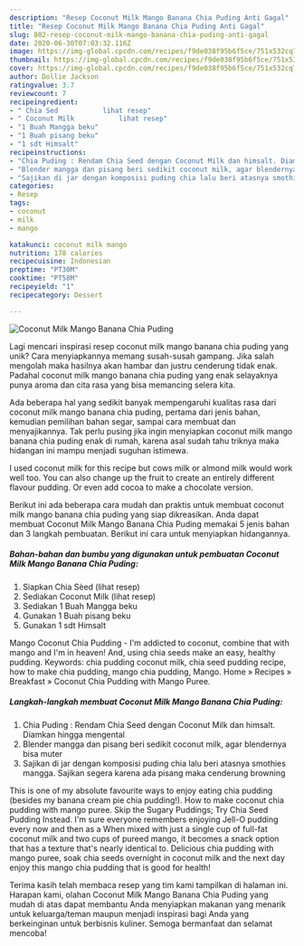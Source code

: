 ```yaml
---
description: "Resep Coconut Milk Mango Banana Chia Puding Anti Gagal"
title: "Resep Coconut Milk Mango Banana Chia Puding Anti Gagal"
slug: 802-resep-coconut-milk-mango-banana-chia-puding-anti-gagal
date: 2020-06-30T07:03:32.116Z
image: https://img-global.cpcdn.com/recipes/f9de038f95b6f5ce/751x532cq70/coconut-milk-mango-banana-chia-puding-foto-resep-utama.jpg
thumbnail: https://img-global.cpcdn.com/recipes/f9de038f95b6f5ce/751x532cq70/coconut-milk-mango-banana-chia-puding-foto-resep-utama.jpg
cover: https://img-global.cpcdn.com/recipes/f9de038f95b6f5ce/751x532cq70/coconut-milk-mango-banana-chia-puding-foto-resep-utama.jpg
author: Dollie Jackson
ratingvalue: 3.7
reviewcount: 7
recipeingredient:
- " Chia Sed           lihat resep"
- " Coconut Milk           lihat resep"
- "1 Buah Mangga beku"
- "1 Buah pisang beku"
- "1 sdt Himsalt"
recipeinstructions:
- "Chia Puding : Rendam Chia Seed dengan Coconut Milk dan himsalt. Diamkan hingga mengental"
- "Blender mangga dan pisang beri sedikit coconut milk, agar blendernya bisa muter"
- "Sajikan di jar dengan komposisi puding chia lalu beri atasnya smothies mangga. Sajikan segera karena ada pisang maka cenderung browning"
categories:
- Resep
tags:
- coconut
- milk
- mango

katakunci: coconut milk mango 
nutrition: 178 calories
recipecuisine: Indonesian
preptime: "PT30M"
cooktime: "PT58M"
recipeyield: "1"
recipecategory: Dessert

---
```



![Coconut Milk Mango Banana Chia Puding](https://img-global.cpcdn.com/recipes/f9de038f95b6f5ce/751x532cq70/coconut-milk-mango-banana-chia-puding-foto-resep-utama.jpg)

Lagi mencari inspirasi resep coconut milk mango banana chia puding yang unik? Cara menyiapkannya memang susah-susah gampang. Jika salah mengolah maka hasilnya akan hambar dan justru cenderung tidak enak. Padahal coconut milk mango banana chia puding yang enak selayaknya punya aroma dan cita rasa yang bisa memancing selera kita.

Ada beberapa hal yang sedikit banyak mempengaruhi kualitas rasa dari coconut milk mango banana chia puding, pertama dari jenis bahan, kemudian pemilihan bahan segar, sampai cara membuat dan menyajikannya. Tak perlu pusing jika ingin menyiapkan coconut milk mango banana chia puding enak di rumah, karena asal sudah tahu triknya maka hidangan ini mampu menjadi suguhan istimewa.

I used coconut milk for this recipe but cows milk or almond milk would work well too. You can also change up the fruit to create an entirely different flavour pudding. Or even add cocoa to make a chocolate version.


Berikut ini ada beberapa cara mudah dan praktis untuk membuat coconut milk mango banana chia puding yang siap dikreasikan. Anda dapat membuat Coconut Milk Mango Banana Chia Puding memakai 5 jenis bahan dan 3 langkah pembuatan. Berikut ini cara untuk menyiapkan hidangannya.

<!--inarticleads1-->

##### Bahan-bahan dan bumbu yang digunakan untuk pembuatan Coconut Milk Mango Banana Chia Puding:

1. Siapkan  Chia Sèed           (lihat resep)
1. Sediakan  Coconut Milk           (lihat resep)
1. Sediakan 1 Buah Mangga beku
1. Gunakan 1 Buah pisang beku
1. Gunakan 1 sdt Himsalt


Mango Coconut Chia Pudding - I&#39;m addicted to coconut, combine that with mango and I&#39;m in heaven! And, using chia seeds make an easy, healthy pudding. Keywords: chia pudding coconut milk, chia seed pudding recipe, how to make chia pudding, mango chia pudding, Mango. Home » Recipes » Breakfast » Coconut Chia Pudding with Mango Puree. 

<!--inarticleads2-->

##### Langkah-langkah membuat Coconut Milk Mango Banana Chia Puding:

1. Chia Puding : Rendam Chia Seed dengan Coconut Milk dan himsalt. Diamkan hingga mengental
1. Blender mangga dan pisang beri sedikit coconut milk, agar blendernya bisa muter
1. Sajikan di jar dengan komposisi puding chia lalu beri atasnya smothies mangga. Sajikan segera karena ada pisang maka cenderung browning


This is one of my absolute favourite ways to enjoy eating chia pudding (besides my banana cream pie chia pudding!). How to make coconut chia pudding with mango puree. Skip the Sugary Puddings; Try Chia Seed Pudding Instead. I&#39;m sure everyone remembers enjoying Jell-O pudding every now and then as a When mixed with just a single cup of full-fat coconut milk and two cups of pureed mango, it becomes a snack option that has a texture that&#39;s nearly identical to. Delicious chia pudding with mango puree, soak chia seeds overnight in coconut milk and the next day enjoy this mango chia pudding that is good for health! 

Terima kasih telah membaca resep yang tim kami tampilkan di halaman ini. Harapan kami, olahan Coconut Milk Mango Banana Chia Puding yang mudah di atas dapat membantu Anda menyiapkan makanan yang menarik untuk keluarga/teman maupun menjadi inspirasi bagi Anda yang berkeinginan untuk berbisnis kuliner. Semoga bermanfaat dan selamat mencoba!
